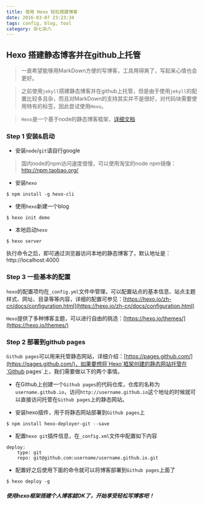 ```yaml
---
title: 使用 Hexo 轻松搭建博客
date: 2016-03-07 23:23:34
tags: config, blog, tool
category: 杂七杂八
---
```


## Hexo 搭建静态博客并在github上托管
>一直希望能够用MarkDown方便的写博客，工具用得爽了，写起来心情也会更好。

>之前使用`jekyll`搭建静态博客并在github上托管，但是由于使用`jekyll`的配置比较多且杂，而且对MarkDown的支持其实并不是很好，对代码块需要使用特有的标签，因此尝试使用`Hexo`。

>`Hexo`是一个基于node的静态博客框架，[详细文档](https://hexo.io/zh-cn/docs/)

### Step 1 安装&启动
* 安装`node`/`git`请自行google
> 国内node的npm访问速度很慢，可以使用淘宝的node npm镜像：http://npm.taobao.org/

* 安装`hexo`
```
$ npm install -g hexo-cli
```

* 使用`hexo`新建一个blog
```
$ hexo init demo
```

* 本地启动`hexo`
```
$ hexo server
```
执行命令之后，即可通过浏览器访问本地的静态博客了，默认地址是：http://localhost:4000

### Step 3 一些基本的配置
`hexo`的配置项均在`_config.yml`文件中管理，可以配置站点的基本信息、站点主题样式、网址、目录等等内容，详细的配置可参见：[https://hexo.io/zh-cn/docs/configuration.html](https://hexo.io/zh-cn/docs/configuration.html)

`Hexo`提供了多种博客主题，可以进行自由的挑选：[https://hexo.io/themes/](https://hexo.io/themes/)


### Step 2 部署到github pages
`Github pages`可以用来托管静态网站，详细介绍：[https://pages.github.com/](https://pages.github.com/)，如果要想将`Hexo`框架创建的静态网站托管在`Github pages`上，我们需要做以下的两个事情。

* 在Github上创建一个`Github pages`的代码仓库，仓库的名称为`username.github.io`，访问`http://username.github.io`这个地址的时候就可以直接访问托管在`Github pages`上的静态网站。

* 安装hexo插件，用于将静态网站部署到`Github pages`上
```
$ npm install hexo-deployer-git --save
```

* 配置`hexo git`插件信息，在`_config.xml`文件中配置如下内容
```
deploy:
    type: git
    repo: git@github.com:username/username.github.io.git
```

* 配置好之后使用下面的命令就可以将博客部署到`Github pages`上面了
```
$ hexo deploy -g
```

##### 使用hexo框架搭建个人博客就OK了，开始享受轻松写博客吧！



